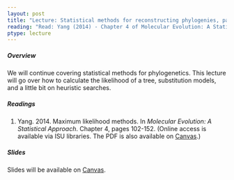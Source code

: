 ```yaml
---
layout: post
title: "Lecture: Statistical methods for reconstructing phylogenies, part 2"
reading: "Read: Yang (2014) - Chapter 4 of Molecular Evolution: A Statistical Approach"
ptype: lecture
---
```


##### Overview

We will continue covering statistical methods for phylogenetics. This lecture will go over how to calculate the likelihood of a tree, substitution models, and a little bit on heuristic searches.

##### Readings

1. Yang. 2014. Maximum likelihood methods. In _Molecular Evolution: A Statistical Approach_. Chapter 4, pages 102-152. (Online access is available via ISU libraries. The PDF is also available on [Canvas](https://canvas.iastate.edu/courses/46870/files/4031713?module_item_id=1408443).)

##### Slides

Slides will be available on [Canvas](https://canvas.iastate.edu/courses/46870/files/4348426?module_item_id=1412667).
